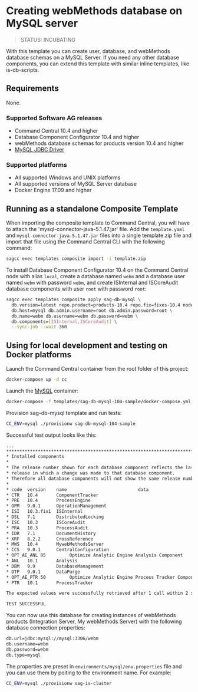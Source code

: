 <!-- Copyright 2013 - 2018 Software AG, Darmstadt, Germany and/or its licensors

   SPDX-License-Identifier: Apache-2.0

    Licensed under the Apache License, Version 2.0 (the "License");
    you may not use this file except in compliance with the License.
    You may obtain a copy of the License at

        http://www.apache.org/licenses/LICENSE-2.0

    Unless required by applicable law or agreed to in writing, software
    distributed under the License is distributed on an "AS IS" BASIS,
     WITHOUT WARRANTIES OR CONDITIONS OF ANY KIND, either express or implied.
     See the License for the specific language governing permissions and

     limitations under the License.                                                  

-->

# Creating webMethods database on MySQL server

> STATUS: INCUBATING

With this template you can create user, database, and webMethods database schemas on a MySQL Server. If you need any other database components, you can extend this template with similar inline templates, like is-db-scripts.

## Requirements

None.

### Supported Software AG releases

* Command Central 10.4 and higher
* Database Component Configurator 10.4 and higher
* webMethods database schemas for products version 10.4 and higher
* [MySQL JDBC Driver](https://dev.mysql.com/get/Downloads/Connector-J/mysql-connector-java-5.1.47.zip)

### Supported platforms

* All supported Windows and UNIX platforms
* All supported versions of MySQL Server database
* Docker Engine 17.09 and higher

## Running as a standalone Composite Template

When importing the composite template to Command Central, you will have to attach the 
'mysql-connector-java-5.1.47.jar' file. Add the `template.yaml` and `mysql-connector-java-5.1.47.jar` 
files into a single template.zip file and import that file using the Command Central CLI with the 
following command:

```bash
sagcc exec templates composite import -i template.zip
```

To install Database Component Configurator 10.4 on the Command Central node with alias `local`,
create a database named `webm` and a database user named `webm` with password `webm`,
and create ISInternal and ISCoreAudit database components with user `root` with password `root`:

```bash
sagcc exec templates composite apply sag-db-mysql \
  db.version=latest repo.product=products-10.4 repo.fix=fixes-10.4 nodes=local \
  db.host=mysql db.admin.username=root db.admin.password=root \
  db.name=webm db.username=webm db.password=webm \
  db.components=[ISInternal,ISCoreAudit] \
  --sync-job --wait 360
```

## Using for local development and testing on Docker platforms

Launch the Command Central container from the root folder of this project:

```bash
docker-compose up -d cc
```

Launch the [MySQL](https://hub.docker.com/_/mysql/) container:

```bash
docker-compose -f templates/sag-db-mysql-104-sample/docker-compose.yml up -d mysql
```

Provision sag-db-mysql template and run tests:

```bash
CC_ENV=mysql ./provisionw sag-db-mysql-104-sample
```

Successful test output looks like this:

```bash
...
**********************************************************************************
* Installed components                                                           *
*                                                                                *
* The release number shown for each database component reflects the last         *
* release in which a change was made to that database component.                 *
* Therefore all database components will not show the same release number.       *
*                                                                                *
* code  version    name                           data                           *
* CTR   10.4       ComponentTracker                                              *
* PRE   10.4       ProcessEngine                                                 *
* OPM   9.0.1      OperationManagement                                           *
* ISI   10.3.fix1  ISInternal                                                    *
* DSL   7.1        DistributedLocking                                            *
* ISC   10.3       ISCoreAudit                                                   *
* PRA   10.3       ProcessAudit                                                  *
* IDR   7.1        DocumentHistory                                               *
* XRF   8.2.2      CrossReference                                                *
* MWS   10.4       MywebMethodsServer                                            *
* CCS   9.0.1      CentralConfiguration                                          *
* OPT_AE_ANL 85         Optimize Analytic Engine Analysis Component                                *
* ANL   10.1       Analysis                                                      *
* DBM   9.9        DatabaseManagement                                            *
* DTP   9.0.1      DataPurge                                                     *
* OPT_AE_PTR 50         Optimize Analytic Engine Process Tracker Component                                *
* PTR   10.1       ProcessTracker                                                *

The expected values were successfully retrieved after 1 call within 2 seconds.

TEST SUCCESSFUL
```

You can now use this database for creating instances of webMethods products (Integration Server, My webMethods Server) with the following database connection properties:

```bash
db.url=jdbc:mysql://mysql:3306/webm
db.username=webm
db.password=webm
db.type=mysql
```

The properties are preset in `environments/mysql/env.properties` file and you can use them by poiting to the environment name. For example:

```bash
CC_ENV=mysql ./provisionw sag-is-cluster
```
